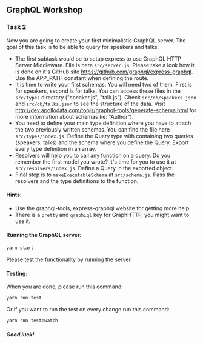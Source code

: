 ## GraphQL Workshop

### Task 2

Now you are going to create your first minimalistic GraphQL server. The goal of this task is to be able to query for speakers and talks.

- The first subtask would be to setup express to use GraphQL HTTP Server Middleware. File is here `src/server.js`. Please take a look how it is done on it's GitHub site https://github.com/graphql/express-graphql. Use the APP_PATH constant when defining the route.
- It is time to write your first schemas. You will need two of them. First is for speakers, second is for talks. You can access these files in the `src/types` directory ("speaker.js", "talk.js"). Check `src/db/speakers.json` and `src/db/talks.json` to see the structure of the data. Visit http://dev.apollodata.com/tools/graphql-tools/generate-schema.html for more information about schemas (ie: "Author").
- You need to define your main type definition where you have to attach the two previously written schemas. You can find the file here `src/types/index.js`. Define the Query type with containing two queries (speakers, talks) and the schema where you define the Query. Export every type definition in an array.
- Resolvers will help you to call any function on a query. Do you remember the first model you wrote? It's time for you to use it at `src/resolvers/index.js`. Define a Query in the exported object.
- Final step is to `makeExecutableSchema` at `src/schema.js`. Pass the resolvers and the type definitions to the function.

#### Hints:

- Use the graphql-tools, express-graphql website for getting more help.
- There is a `pretty` and `graphiql` key for GraphHTTP, you might want to use it.

#### Running the GraphQL server:

```bash
yarn start
```

Please test the functionality by running the server.

#### Testing:

When you are done, please run this command:

```bash
yarn run test
```

Or if you want to run the test on every change run this command:

```bash
yarn run test:watch
```

##### Good luck!

